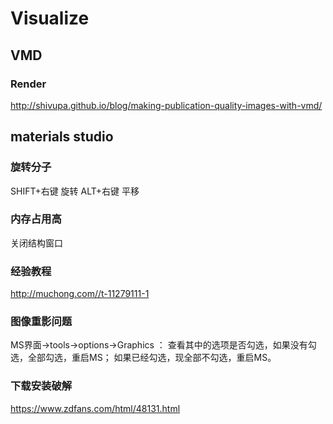 # Visualize

## VMD

### Render

<http://shivupa.github.io/blog/making-publication-quality-images-with-vmd/>

## materials studio

### 旋转分子

SHIFT+右键  旋转
ALT+右键    平移

### 内存占用高

关闭结构窗口

### 经验教程
<http://muchong.com//t-11279111-1>

### 图像重影问题

MS界面→tools→options→Graphics ：
查看其中的选项是否勾选，如果没有勾选，全部勾选，重启MS；
如果已经勾选，现全部不勾选，重启MS。

### 下载安装破解
<https://www.zdfans.com/html/48131.html>
